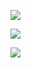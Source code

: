 
![](http://7xoc51.com1.z0.glb.clouddn.com/Dgxa2eTU8AEz8h_.jpg)

![](http://7xoc51.com1.z0.glb.clouddn.com/DgthRcBXkAIUjp4.jpg)

![](http://7xoc51.com1.z0.glb.clouddn.com/DgzUQK9X0AEVXuW.jpg)
